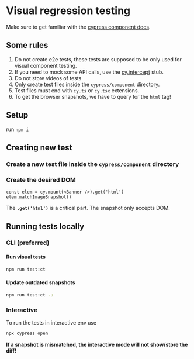 # Visual regression testing

Make sure to get familiar with the [cypress component docs](https://docs.cypress.io/guides/component-testing/writing-your-first-component-test).

## Some rules

1. Do not create e2e tests, these tests are supposed to be only used for visual component testing.
2. If you need to mock some API calls, use the [cy.intercept](https://docs.cypress.io/guides/guides/network-requests) stub.
3. Do not store videos of tests
4. Only create test files inside the `cypress/component` directory.
5. Test files must end with `cy.ts` or `cy.tsx` extensions.
6. To get the browser snapshots, we have to query for the `html` tag!

## Setup

run `npm i`

## Creating new test

### Create a new test file inside the `cypress/component` directory

### Create the desired DOM

```tsx
const elem = cy.mount(<Banner />).get('html')
elem.matchImageSnapshot()
```

The **`.get('html')`** is a critical part. The snapshot only accepts DOM.

## Running tests locally

### CLI (preferred)

#### Run visual tests

```sh
npm run test:ct
```

#### Update outdated snapshots

```sh
npm run test:ct -u
```

### Interactive

To run the tests in interactive env use

```sh
npx cypress open
```

**If a snapshot is mismatched, the interactive mode will not show/store the diff!**
